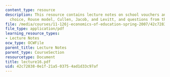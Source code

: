 ```yaml
---
content_type: resource
description: This resource contains lecture notes on school vouchers and parental
  choice, Rouse model, Cullen, Jacob, and Levitt, and questions from the last lecture.
file: /media/courses/11-126j-economics-of-education-spring-2007/42c728380e1f21a503754ad1d33c97af_lecture16.pdf
file_type: application/pdf
learning_resource_types:
- Lecture Notes
ocw_type: OCWFile
parent_title: Lecture Notes
parent_type: CourseSection
resourcetype: Document
title: lecture16.pdf
uid: 42c72838-0e1f-21a5-0375-4ad1d33c97af
---
```

